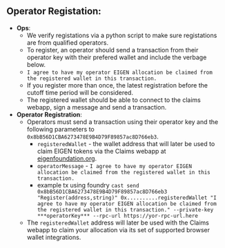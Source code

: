 ## Operator Registation:

-   **Ops**: 
    - We verify registations via a python script to make sure registations are from qualified operators.
    - To register, an operator should send a transaction from their operator key with their prefered wallet and include the verbage below.
    - `I agree to have my operator EIGEN allocation be claimed from the registered wallet in this transaction.`
    - If you register more than once, the latest registration before the cutoff time period will be considered.
    - The registered wallet should be able to connect to the claims webapp, sign a message and send a transaction.
-   **Operator Registration**: 
    - Operators must send a transaction using their operator key and the following parameters to `0x8bB56D1CBA6273478E9B4D79F89857ac8D766eb3`.
        - `registeredWallet` - the wallet address that will later be used to claim EIGEN tokens via the Claims webapp at [eigenfoundation.org](https://eigenfoundation.org/).
        - `operatorMessage` - `I agree to have my operator EIGEN allocation be claimed from the registered wallet in this transaction.`
        - example tx using foundry `cast send 0x8bB56D1CBA6273478E9B4D79F89857ac8D766eb3 "Register(address,string)" 0x..........registeredWallet "I agree to have my operator EIGEN allocation be claimed from the registered wallet in this transaction." --private-key ***operatorKey*** --rpc-url https://yor-rpc-url.here`
    - The `registeredWallet` address will later be used with the Claims webapp to claim your allocation via its set of supported browser wallet integrations.

